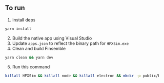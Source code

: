 ## To run

1. Install deps
```bash
yarn install
```
2. Build the native app using Visual Studio
3. Update `apps.json` to reflect the binary path for `HFXSim.exe`
4. Clean and build Finsemble
```bash
yarn clean && yarn dev
```
5. Run this command
```bash
killall HFXSim && killall node && killall electron && mkdir -p public/build/components && cp -r src/components/* public/build/components/ && yarn start
```
